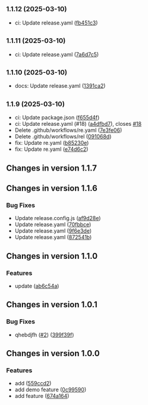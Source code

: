 ## <small>1.1.12 (2025-03-10)</small>

* ci: Update release.yaml ([fb451c3](https://github.com/Nikith13/actions/commit/fb451c3))

## <small>1.1.11 (2025-03-10)</small>

* ci: Update release.yaml ([7a6d7c5](https://github.com/Nikith13/actions/commit/7a6d7c5))

## <small>1.1.10 (2025-03-10)</small>

* docs: Update release.yaml ([1391ca2](https://github.com/Nikith13/actions/commit/1391ca2))

## <small>1.1.9 (2025-03-10)</small>

* ci: Update package.json ([f655d4f](https://github.com/Nikith13/actions/commit/f655d4f))
* ci: Update release.yaml (#18) ([a4dfbd7](https://github.com/Nikith13/actions/commit/a4dfbd7)), closes [#18](https://github.com/Nikith13/actions/issues/18)
* Delete .github/workflows/re.yaml ([7e3fe06](https://github.com/Nikith13/actions/commit/7e3fe06))
* Delete .github/workflows/rel ([091068d](https://github.com/Nikith13/actions/commit/091068d))
* fix: Update re.yaml ([b85230e](https://github.com/Nikith13/actions/commit/b85230e))
* fix: Update re.yaml ([e74d6c2](https://github.com/Nikith13/actions/commit/e74d6c2))

## Changes in version 1.1.7

## Changes in version 1.1.6

### Bug Fixes

* Update release.config.js ([af9d28e](https://github.com/Nikith13/actions/commit/af9d28e017bf224aff01dca0ea582f14aaeb6996))
* Update release.yaml ([70fbbce](https://github.com/Nikith13/actions/commit/70fbbce29ec815e9be7ad662a5e0cafb7588475a))
* Update release.yaml ([9f6e3de](https://github.com/Nikith13/actions/commit/9f6e3de75ec561f8aa26632899b735a07cc1d5fa))
* Update release.yaml ([872541b](https://github.com/Nikith13/actions/commit/872541bbfa5eb3ac44e37d9f78204a1861516542))

## Changes in version 1.1.0

### Features

* update ([ab6c54a](https://github.com/Nikith13/actions/commit/ab6c54a90edb8a2dc23e3d3dfcbf7a6fda8b96d8))

## Changes in version 1.0.1

### Bug Fixes

* qhebdjfh ([#2](https://github.com/Nikith13/actions/issues/2)) ([399f39f](https://github.com/Nikith13/actions/commit/399f39f1c8bb7d7ba5b34591cf7ff96c1bae1482))

## Changes in version 1.0.0

### Features

* add ([559ccd2](https://github.com/Nikith13/actions/commit/559ccd214a75d19054534aeacc5aa4a3e4265e83))
* add demo feature ([0c99590](https://github.com/Nikith13/actions/commit/0c99590da9d1ffafff6972a29bed41893831ae65))
* add feature ([674a164](https://github.com/Nikith13/actions/commit/674a164122eeeaa16c2bb000157f4b82e0002628))
